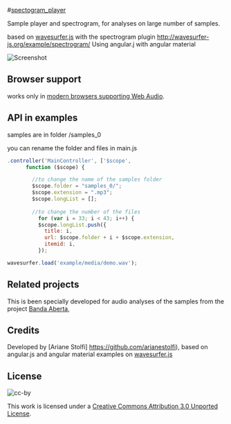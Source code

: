 #[spectogram_player](https://spectro.codigo.xyz)

Sample player and spectrogram, 
for analyses on large number of samples.

based on [wavesurfer.js](https://wavesurfer-js.org)
with the spectrogram plugin
http://wavesurfer-js.org/example/spectrogram/
Using angular.j with angular material

![Screenshot](/pic.png?raw=true "screenshot")


## Browser support

works only in [modern browsers supporting Web Audio](http://caniuse.com/audio-api).


## API in examples


samples are in folder /samples_0

you can rename the folder and files in main.js

```javascript
.controller('MainController', ['$scope',
      function ($scope) {

        //to change the name of the samples folder
        $scope.folder = "samples_0/";
        $scope.extension = ".mp3";
        $scope.longList = [];
        
        //to change the number of the files
          for (var i = 33; i < 43; i++) {
          $scope.longList.push({
            title: i,
            url: $scope.folder + i + $scope.extension,
            itemid: i,
          });
```




```javascript
wavesurfer.load('example/media/demo.wav');
```


## Related projects
This is been specially developed for audio analyses of the samples from the project [Banda Aberta](https://banda.codigo.xyz), 

## Credits
Developed by [Ariane Stolfi] https://github.com/arianestolfi), 
based on angular.js and angular material examples on [wavesurfer.js](https://wavesurfer-js.org)

## License

![cc-by](https://i.creativecommons.org/l/by/3.0/88x31.png)

This work is licensed under a
[Creative Commons Attribution 3.0 Unported License](https://creativecommons.org/licenses/by/3.0/deed.en_US).
